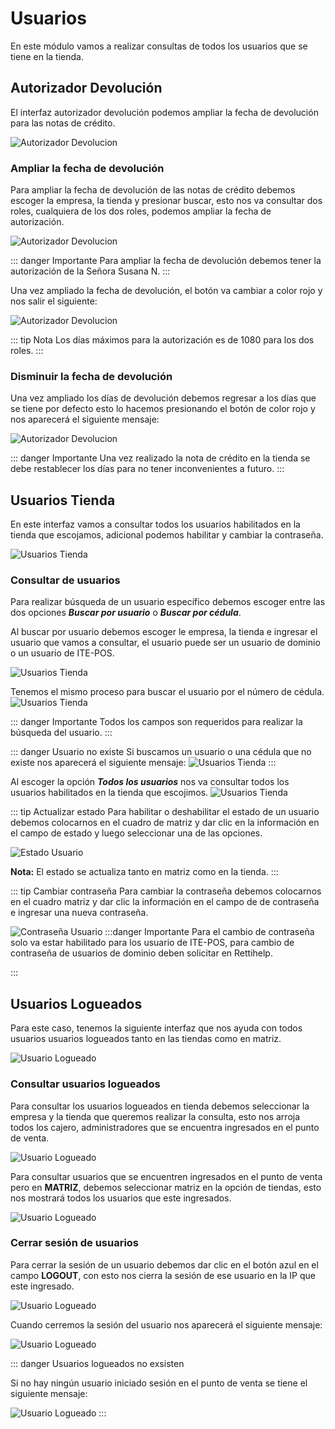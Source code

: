 # Usuarios
En este módulo vamos a realizar consultas de todos los usuarios que se tiene en la tienda. 

## Autorizador Devolución
El interfaz autorizador devolución podemos ampliar la fecha de devolución para las notas de crédito.

![Autorizador Devolucion](../public/images/usuarios/autorizadorDev.jpg)

### Ampliar la fecha de devolución

Para ampliar la fecha de devolución de las notas de crédito debemos escoger la empresa, la tienda y presionar buscar, esto nos va consultar dos roles, cualquiera de los dos roles, podemos ampliar la fecha de autorización.

![Autorizador Devolucion](../public/images/usuarios/Ampliar.jpg)

::: danger Importante
Para ampliar la fecha de devolución debemos tener la autorización de la Señora Susana N.
:::

Una vez ampliado la fecha de devolución, el botón va cambiar a color rojo y nos salir el siguiente:

![Autorizador Devolucion](../public/images/usuarios/autorizadorAmpliar.jpg)

::: tip Nota
Los días máximos para la autorización es de 1080 para los dos roles.
:::

### Disminuir la fecha de devolución

Una vez ampliado los días de devolución debemos regresar a los días que se tiene por defecto esto lo hacemos presionando el botón de color rojo y nos aparecerá el siguiente mensaje:

![Autorizador Devolucion](../public/images/usuarios/autorizadorDisminuir.jpg)

::: danger Importante
Una vez realizado la nota de crédito en la tienda se debe restablecer los días para no tener inconvenientes a futuro.
:::

## Usuarios Tienda

En este interfaz vamos a consultar todos los usuarios habilitados en la tienda que escojamos, adicional podemos habilitar y cambiar la contraseña.

![Usuarios Tienda](../public/images/usuarios/UsuariosTienda.jpg)

### Consultar de usuarios

Para realizar búsqueda de un usuario específico debemos escoger entre las dos opciones ***Buscar por usuario*** o ***Buscar por cédula***. 

Al buscar por usuario debemos escoger le empresa, la tienda e ingresar el usuario que vamos a consultar, el usuario puede ser un usuario de dominio o un usuario de ITE-POS.

![Usuarios Tienda](../public/images/usuarios/UsuarioTienda.jpg)

Tenemos el mismo proceso para buscar el usuario por el número de cédula.
![Usuarios Tienda](../public/images/usuarios/CedulaTienda.jpg)

::: danger Importante
Todos los campos son requeridos para realizar la búsqueda del usuario.
:::

::: danger Usuario no existe 
Si buscamos un usuario o una cédula que no existe nos aparecerá el siguiente mensaje:
![Usuarios Tienda](../public/images/usuarios/UsuarioNoexiste.jpg)
:::

Al escoger la opción ***Todos los usuarios*** nos va consultar todos los usuarios habilitados en la tienda que escojimos.
![Usuarios Tienda](../public/images/usuarios/TodosUsuarios.jpg)

::: tip Actualizar estado
Para habilitar o deshabilitar el estado de un usuario debemos colocarnos en el cuadro de matriz y dar clic en la información en el campo de estado y luego seleccionar una de las opciones.

![Estado Usuario](../public/images/usuarios/EstadoUsuario.jpg)

**Nota:**
El estado se actualiza tanto en matriz como en la tienda.
:::

::: tip Cambiar contraseña
Para cambiar la contraseña debemos colocarnos en el cuadro matriz y dar clic la información en el campo de de contraseña e ingresar una nueva contraseña.

![Contraseña Usuario](../public/images/usuarios/Contrasena.jpg)
:::danger Importante
Para el cambio de contraseña solo va estar habilitado para los usuario de ITE-POS, para cambio de contraseña de usuarios de dominio deben solicitar en Rettihelp.

:::


## Usuarios Logueados
Para este caso, tenemos la siguiente interfaz que nos ayuda con todos usuarios usuarios logueados tanto en las tiendas como en matriz.

![Usuario Logueado](../public/images/usuarios/UsuariosLogueados.jpg)

### Consultar usuarios logueados

Para consultar los usuarios logueados en tienda debemos seleccionar la empresa y la tienda que queremos realizar la consulta, esto nos arroja todos los cajero, administradores que se encuentra ingresados en el punto de venta.

![Usuario Logueado](../public/images/usuarios/UserLogon.jpg)

Para consultar usuarios que se encuentren ingresados en el punto de venta pero en **MATRIZ**, debemos seleccionar matriz en la opción de tiendas, esto nos mostrará todos los usuarios que este ingresados.

![Usuario Logueado](../public/images/usuarios/UserMatriz.jpg)

### Cerrar sesión de usuarios

Para cerrar la sesión de un usuario debemos dar clic en el botón azul en el campo **LOGOUT**, con esto nos cierra la sesión de ese usuario en la IP que este ingresado. 

![Usuario Logueado](../public/images/usuarios/CerrarSesion.jpg)

Cuando cerremos la sesión del usuario nos aparecerá el siguiente mensaje:

![Usuario Logueado](../public/images/usuarios/UserDesl.jpg)

::: danger Usuarios logueados no exsisten

Si no hay ningún usuario iniciado sesión en el punto de venta se tiene el siguiente mensaje:

![Usuario Logueado](../public/images/usuarios/UserNo.jpg)
:::
